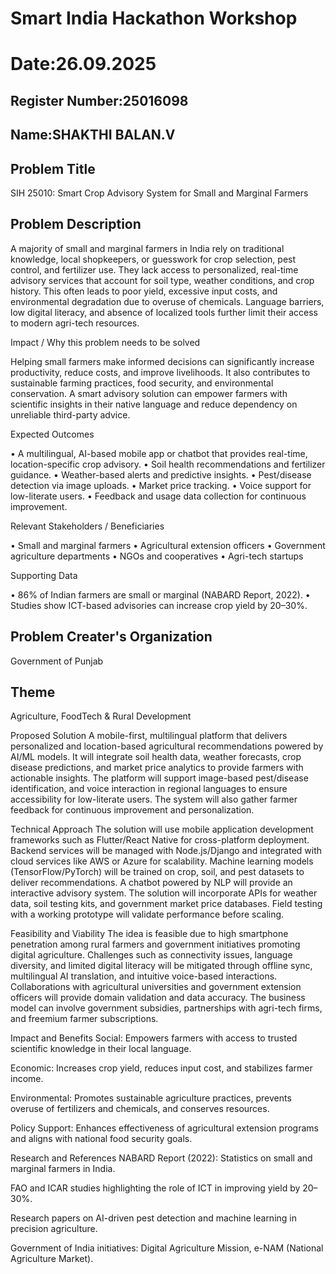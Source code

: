 # Smart India Hackathon Workshop
# Date:26.09.2025
## Register Number:25016098
## Name:SHAKTHI BALAN.V
## Problem Title
SIH 25010: Smart Crop Advisory System for Small and Marginal Farmers
## Problem Description
A majority of small and marginal farmers in India rely on traditional knowledge, local shopkeepers, or guesswork for crop selection, pest control, and fertilizer use. They lack access to personalized, real-time advisory services that account for soil type, weather conditions, and crop history. This often leads to poor yield, excessive input costs, and environmental degradation due to overuse of chemicals. Language barriers, low digital literacy, and absence of localized tools further limit their access to modern agri-tech resources.

Impact / Why this problem needs to be solved

Helping small farmers make informed decisions can significantly increase productivity, reduce costs, and improve livelihoods. It also contributes to sustainable farming practices, food security, and environmental conservation. A smart advisory solution can empower farmers with scientific insights in their native language and reduce dependency on unreliable third-party advice.

Expected Outcomes

• A multilingual, AI-based mobile app or chatbot that provides real-time, location-specific crop advisory.
• Soil health recommendations and fertilizer guidance.
• Weather-based alerts and predictive insights.
• Pest/disease detection via image uploads.
• Market price tracking.
• Voice support for low-literate users.
• Feedback and usage data collection for continuous improvement.

Relevant Stakeholders / Beneficiaries

• Small and marginal farmers
• Agricultural extension officers
• Government agriculture departments
• NGOs and cooperatives
• Agri-tech startups

Supporting Data

• 86% of Indian farmers are small or marginal (NABARD Report, 2022).
• Studies show ICT-based advisories can increase crop yield by 20–30%.

## Problem Creater's Organization
Government of Punjab

## Theme
Agriculture, FoodTech & Rural Development

Proposed Solution
A mobile-first, multilingual platform that delivers personalized and location-based agricultural recommendations powered by AI/ML models. It will integrate soil health data, weather forecasts, crop disease predictions, and market price analytics to provide farmers with actionable insights. The platform will support image-based pest/disease identification, and voice interaction in regional languages to ensure accessibility for low-literate users. The system will also gather farmer feedback for continuous improvement and personalization.

Technical Approach
The solution will use mobile application development frameworks such as Flutter/React Native for cross-platform deployment. Backend services will be managed with Node.js/Django and integrated with cloud services like AWS or Azure for scalability. Machine learning models (TensorFlow/PyTorch) will be trained on crop, soil, and pest datasets to deliver recommendations. A chatbot powered by NLP will provide an interactive advisory system. The solution will incorporate APIs for weather data, soil testing kits, and government market price databases. Field testing with a working prototype will validate performance before scaling.

Feasibility and Viability
The idea is feasible due to high smartphone penetration among rural farmers and government initiatives promoting digital agriculture. Challenges such as connectivity issues, language diversity, and limited digital literacy will be mitigated through offline sync, multilingual AI translation, and intuitive voice-based interactions. Collaborations with agricultural universities and government extension officers will provide domain validation and data accuracy. The business model can involve government subsidies, partnerships with agri-tech firms, and freemium farmer subscriptions.

Impact and Benefits
Social: Empowers farmers with access to trusted scientific knowledge in their local language.

Economic: Increases crop yield, reduces input cost, and stabilizes farmer income.

Environmental: Promotes sustainable agriculture practices, prevents overuse of fertilizers and chemicals, and conserves resources.

Policy Support: Enhances effectiveness of agricultural extension programs and aligns with national food security goals.

Research and References
NABARD Report (2022): Statistics on small and marginal farmers in India.

FAO and ICAR studies highlighting the role of ICT in improving yield by 20–30%.

Research papers on AI-driven pest detection and machine learning in precision agriculture.

Government of India initiatives: Digital Agriculture Mission, e-NAM (National Agriculture Market).


